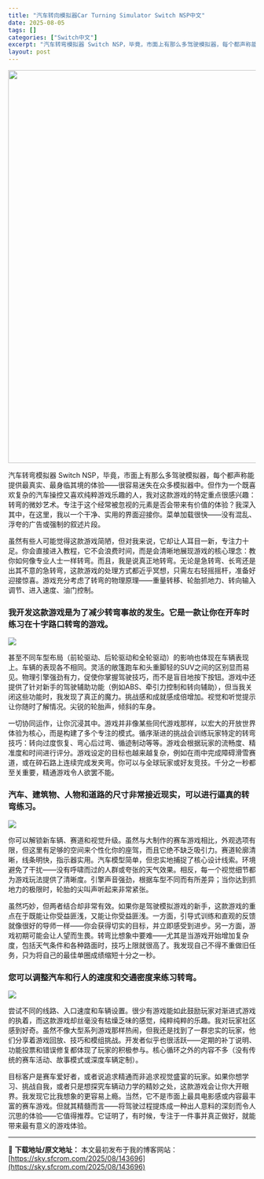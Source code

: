 ```yaml
---
title: "汽车转向模拟器Car Turning Simulator Switch NSP中文"
date: 2025-08-05
tags: []
categories: ["Switch中文"]
excerpt: "汽车转弯模拟器 Switch NSP，毕竟，市面上有那么多驾驶模拟器，每个都声称能提供最真实、最身临其境的体验——很容易迷失在众多模拟器中。但作为一个既喜欢复杂的汽车操控又喜欢纯粹游戏乐趣的人，我对这款游戏的特定重点很感兴趣：转弯的微妙艺术。专注于这个经常被忽视的元素是否会带来有价值的体验？我深入其&hellip;"
layout: post
---
```


<img class="aligncenter size-full wp-image-143697" src="https://sky.sfcrom.com/wp-content/uploads/2025/08/2025080506031559.webp" alt="" width="550" height="800" />

汽车转弯模拟器 Switch NSP，毕竟，市面上有那么多驾驶模拟器，每个都声称能提供最真实、最身临其境的体验——很容易迷失在众多模拟器中。但作为一个既喜欢复杂的汽车操控又喜欢纯粹游戏乐趣的人，我对这款游戏的特定重点很感兴趣：转弯的微妙艺术。专注于这个经常被忽视的元素是否会带来有价值的体验？我深入其中，在这里，我以一个干净、实用的界面迎接你。菜单加载很快——没有混乱、浮夸的广告或强制的叙述片段。

虽然有些人可能觉得这款游戏简陋，但对我来说，它却让人耳目一新，专注力十足。你会直接进入教程，它不会浪费时间，而是会清晰地展现游戏的核心理念：教你如何像专业人士一样转弯。而且，我是说真正地转弯。无论是急转弯、长弯还是出其不意的急转弯，这款游戏的处理方式都近乎冥想，只需左右轻摇摇杆，准备好迎接惊喜。游戏充分考虑了转弯的物理原理——重量转移、轮胎抓地力、转向输入调节、进入速度、油门控制。
<h3>我开发这款游戏是为了减少转弯事故的发生。它是一款让你在开车时练习在十字路口转弯的游戏。</h3>
<img src="https://img-eshop.cdn.nintendo.net/i/d1b25116ec5d504ac6a19b12324f6af5ced5a3c91969094bb779cebdddabfc14.jpg?w=1000" />

甚至不同车型布局（前轮驱动、后轮驱动和全轮驱动）的影响也体现在车辆表现上。车辆的表现各不相同。灵活的敞篷跑车和头重脚轻的SUV之间的区别显而易见。物理引擎强劲有力，促使你掌握驾驶技巧，而不是盲目地按下按钮。游戏中还提供了针对新手的驾驶辅助功能（例如ABS、牵引力控制和转向辅助），但当我关闭这些功能时，我发现了真正的魔力。挑战感和成就感成倍增加。视觉和听觉提示让你随时了解情况。尖锐的轮胎声，倾斜的车身。

一切协同运作，让你沉浸其中。游戏并非像某些同代游戏那样，以宏大的开放世界体验为核心，而是构建了多个专注的模式。循序渐进的挑战会训练玩家特定的转弯技巧：转向过度恢复、弯心后过弯、循迹制动等等。游戏会根据玩家的流畅度、精准度和时间进行评分。游戏设定的目标也越来越复杂，例如在雨中完成障碍滑雪赛道，或在碎石路上连续完成发夹弯。你可以与全球玩家或好友竞技。千分之一秒都至关重要，精通游戏令人欲罢不能。
<h3>汽车、建筑物、人物和道路的尺寸非常接近现实，可以进行逼真的转弯练习。</h3>
<img src="https://img-eshop.cdn.nintendo.net/i/8b5073dca868040d51bd6afde3c1f2f0a0c1ed227c19718b44ce958cb0d8b5d7.jpg?w=1000" />

你可以解锁新车辆、赛道和视觉升级。虽然与大制作的赛车游戏相比，外观选项有限，但这里有足够的空间来个性化你的座驾，而且它绝不缺乏吸引力。赛道轮廓清晰，线条明快，指示器实用。汽车模型简单，但忠实地捕捉了核心设计线索。环境避免了干扰——没有呼啸而过的人群或夸张的天气效果。相反，每一个视觉细节都为游戏玩法提供了清晰度。引擎声音强劲，根据车型不同而有所差异；当你达到抓地力的极限时，轮胎的尖叫声听起来非常紧张。

虽然巧妙，但两者结合却非常有效。如果你是驾驶模拟游戏的新手，这款游戏的重点在于既能让你受益匪浅，又能让你受益匪浅。一方面，引导式训练和直观的反馈就像很好的导师一样——你会获得切实的目标，并立即感受到进步。另一方面，游戏初期可能会让人望而生畏。转弯比想象中要难——尤其是当游戏开始增加复杂度，包括天气条件和各种路面时，技巧上限就很高了。我发现自己不得不重做旧任务，只为将自己的最佳单圈成绩缩短十分之一秒。
<h3>您可以调整汽车和行人的速度和交通密度来练习转弯。</h3>
<img src="https://img-eshop.cdn.nintendo.net/i/311f325bb84d68a10b197041910f67dc722e9356751357b6df764a93b270a7f6.jpg?w=1000" />

尝试不同的线路、入口速度和车辆设置。很少有游戏能如此鼓励玩家对渐进式游戏的执着，而这款游戏却丝毫没有枯燥乏味的感觉，纯粹纯粹的乐趣。我对玩家社区感到好奇。虽然不像大型系列游戏那样热闹，但我还是找到了一群忠实的玩家，他们分享着游戏回放、技巧和模组挑战。开发者似乎也很活跃——定期的补丁说明、功能投票和错误修复都体现了玩家的积极参与。核心循环之外的内容不多（没有传统的赛车活动、故事模式或深度车辆定制）。

目标客户是赛车爱好者，或者说追求精通而非追求视觉盛宴的玩家。如果你想学习、挑战自我，或者只是想探究车辆动力学的精妙之处，这款游戏会让你大开眼界。我发现它比我想象的更容易上瘾。当然，它不是市面上最具电影感或内容最丰富的赛车游戏。但就其精髓而言——将驾驶过程提炼成一种出人意料的深刻而令人沉思的体验——它值得推荐。它证明了，有时候，专注于一件事并真正做好，就能带来最有意义的游戏体验。

---
📖 **下载地址/原文地址：** 本文最初发布于我的博客网站：[https://sky.sfcrom.com/2025/08/143696](https://sky.sfcrom.com/2025/08/143696)
